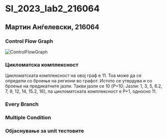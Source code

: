 # SI_2023_lab2_216064
## Мартин Анѓелевски, 216064

### Control Flow Graph
![ControlFlowGraph](https://github.com/angjelevski/SI_2023_lab2_216064/assets/69772757/b6129447-c228-4053-8e15-1ec288ab1857)
### Цикломатска комплексност
Цикломатската комплексност на овој граф е 11. Тоа може да се определи со броење на региони во графот. Истото се утврдува и со броење на предикатните јазли. Такви јазли се 10 (P=10; Јазли: 1, 3, 5, 6.2, 7, 9, 12, 14, 15.2, 16), па цикломатската комплексност е P+1, односно 11.
### Every Branch
### Multiple Condition
### Објаснување за unit тестовите
